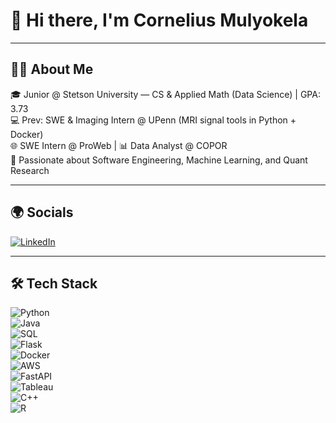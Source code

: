 # 👋 Hi there, I'm Cornelius Mulyokela  

---

## 🧑‍💻 About Me  
🎓 Junior @ Stetson University — CS & Applied Math (Data Science) | GPA: 3.73  
💻 Prev: SWE & Imaging Intern @ UPenn (MRI signal tools in Python + Docker)  
🌐 SWE Intern @ ProWeb | 📊 Data Analyst @ COPOR  
🚀 Passionate about Software Engineering, Machine Learning, and Quant Research  

---

## 🌍 Socials  
[![LinkedIn](https://img.shields.io/badge/LinkedIn-blue?style=for-the-badge&logo=linkedin&logoColor=white)](https://www.linkedin.com/in/cornelius-mulyokela-a65366225)  

---

## 🛠️ Tech Stack  
![Python](https://img.shields.io/badge/Python-3776AB?style=for-the-badge&logo=python&logoColor=white)  
![Java](https://img.shields.io/badge/Java-ED8B00?style=for-the-badge&logo=java&logoColor=white)  
![SQL](https://img.shields.io/badge/SQL-003B57?style=for-the-badge&logo=database&logoColor=white)  
![Flask](https://img.shields.io/badge/Flask-000000?style=for-the-badge&logo=flask&logoColor=white)  
![Docker](https://img.shields.io/badge/Docker-2496ED?style=for-the-badge&logo=docker&logoColor=white)  
![AWS](https://img.shields.io/badge/AWS-232F3E?style=for-the-badge&logo=amazon-aws&logoColor=white)  
![FastAPI](https://img.shields.io/badge/FastAPI-009688?style=for-the-badge&logo=fastapi&logoColor=white)  
![Tableau](https://img.shields.io/badge/Tableau-E97627?style=for-the-badge&logo=tableau&logoColor=white)  
![C++](https://img.shields.io/badge/C++-00599C?style=for-the-badge&logo=cplusplus&logoColor=white)  
![R](https://img.shields.io/badge/R-276DC3?style=for-the-badge&logo=r&logoColor=white)  
